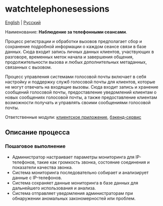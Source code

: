 # watchtelephonesessions

[English](watchtelephonesessions.md) | [Русский](watchtelephonesessions.ru.md)

Наименование: **Наблюдение за телефонными сеансами**.

Процесс регистрации и обработки вызовов предполагает сбор и сохранение подробной информации о каждом сеансе связи в базе данных. Сюда входит запись личных данных клиентов, участвующих в разговоре, временных меток начала и завершения общения, продолжительности вызова и любых дополнительных метаданных, связанных с вызовом.

Процесс управления системами голосовой почты включает в себя настройку и поддержку служб голосовой почты для клиентов, которые не могут отвечать на входящие вызовы. Сюда входит запись и хранение сообщений голосовой почты, предоставление уведомлений клиентам о новых сообщениях голосовой почты, а также предоставление клиентам возможности получать и управлять своими сообщениями голосовой почты.

Ответственные модули: [клиентское приложение](../../frontend/adminclient.ru.md), [бэкенд-сервис](../../backend/adminbackend.ru.md)

## Описание процесса

### Пошаговое выполнение

- Администратор настраивает параметры мониторинга для IP-телефонов, такие как громкость звонка, состояние соединения и показатели качества звонка.
- Система мониторинга последовательно собирает и анализирует данные с IP-телефонов.
- Система сохраняет данные мониторинга в базе данных для дальнейшего использования и анализа.
- Система отправляет уведомления администраторам при обнаружении аномальных закономерностей или проблем.
